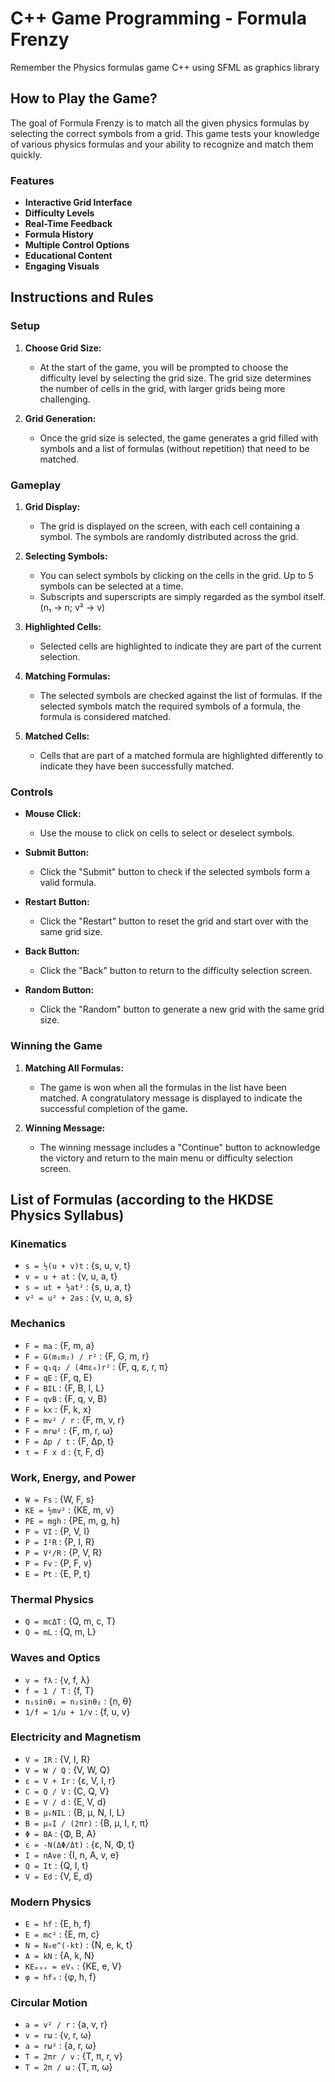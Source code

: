 # C++ Game Programming - Formula Frenzy
Remember the Physics formulas game C++ using SFML as graphics library

## How to Play the Game?
The goal of Formula Frenzy is to match all the given physics formulas by selecting the correct symbols from a grid. This game tests your knowledge of various physics formulas and your ability to recognize and match them quickly.

### Features
- **Interactive Grid Interface**
- **Difficulty Levels**
- **Real-Time Feedback**
- **Formula History**
- **Multiple Control Options**
- **Educational Content**
- **Engaging Visuals**

## Instructions and Rules

### Setup
1. **Choose Grid Size:** 
   - At the start of the game, you will be prompted to choose the difficulty level by selecting the grid size. The grid size determines the number of cells in the grid, with larger grids being more challenging.

2. **Grid Generation:** 
   - Once the grid size is selected, the game generates a grid filled with symbols and a list of formulas (without repetition) that need to be matched.

### Gameplay
1. **Grid Display:** 
   - The grid is displayed on the screen, with each cell containing a symbol. The symbols are randomly distributed across the grid.

2. **Selecting Symbols:** 
   - You can select symbols by clicking on the cells in the grid. Up to 5 symbols can be selected at a time.
   - Subscripts and superscripts are simply regarded as the symbol itself. (n₁ → n; v² → v)

3. **Highlighted Cells:** 
   - Selected cells are highlighted to indicate they are part of the current selection.

4. **Matching Formulas:** 
   - The selected symbols are checked against the list of formulas. If the selected symbols match the required symbols of a formula, the formula is considered matched.

5. **Matched Cells:** 
   - Cells that are part of a matched formula are highlighted differently to indicate they have been successfully matched.

### Controls
- **Mouse Click:** 
  - Use the mouse to click on cells to select or deselect symbols.

- **Submit Button:** 
  - Click the "Submit" button to check if the selected symbols form a valid formula.

- **Restart Button:** 
  - Click the "Restart" button to reset the grid and start over with the same grid size.

- **Back Button:** 
  - Click the "Back" button to return to the difficulty selection screen.

- **Random Button:** 
  - Click the "Random" button to generate a new grid with the same grid size.

### Winning the Game
1. **Matching All Formulas:** 
   - The game is won when all the formulas in the list have been matched. A congratulatory message is displayed to indicate the successful completion of the game.

2. **Winning Message:** 
   - The winning message includes a "Continue" button to acknowledge the victory and return to the main menu or difficulty selection screen.

## List of Formulas (according to the HKDSE Physics Syllabus)

### Kinematics
- `s = ½(u + v)t` : {s, u, v, t}
- `v = u + at` : {v, u, a, t}
- `s = ut + ½at²` : {s, u, a, t}
- `v² = u² + 2as` : {v, u, a, s}

### Mechanics
- `F = ma` : {F, m, a}
- `F = G(m₁m₂) / r²` : {F, G, m, r}
- `F = q₁q₂ / (4πε₀)r²` : {F, q, ε, r, π}
- `F = qE` : {F, q, E}
- `F = BIL` : {F, B, I, L}
- `F = qvB` : {F, q, v, B}
- `F = kx` : {F, k, x}
- `F = mv² / r` : {F, m, v, r}
- `F = mrω²` : {F, m, r, ω}
- `F = Δp / t` : {F, Δp, t}
- `τ = F x d` : {τ, F, d}

### Work, Energy, and Power
- `W = Fs` : {W, F, s}
- `KE = ½mv²` : {KE, m, v}
- `PE = mgh` : {PE, m, g, h}
- `P = VI` : {P, V, I}
- `P = I²R` : {P, I, R}
- `P = V²/R` : {P, V, R}
- `P = Fv` : {P, F, v}
- `E = Pt` : {E, P, t}

### Thermal Physics
- `Q = mcΔT` : {Q, m, c, T}
- `Q = mL` : {Q, m, L}

### Waves and Optics
- `v = fλ` : {v, f, λ}
- `f = 1 / T` : {f, T}
- `n₁sinθ₁ = n₂sinθ₂` : {n, θ}
- `1/f = 1/u + 1/v` : {f, u, v}

### Electricity and Magnetism
- `V = IR` : {V, I, R}
- `V = W / Q` : {V, W, Q}
- `ε = V + Ir` : {ε, V, I, r}
- `C = Q / V` : {C, Q, V}
- `E = V / d` : {E, V, d}
- `B = μ₀NIL` : {B, μ, N, I, L}
- `B = μ₀I / (2πr)` : {B, μ, I, r, π}
- `Φ = BA` : {Φ, B, A}
- `ε = -N(ΔΦ/Δt)` : {ε, N, Φ, t}
- `I = nAve` : {I, n, A, v, e}
- `Q = It` : {Q, I, t}
- `V = Ed` : {V, E, d}

### Modern Physics
- `E = hf` : {E, h, f}
- `E = mc²` : {E, m, c}
- `N = N₀e^(-kt)` : {N, e, k, t}
- `A = kN` : {A, k, N}
- `KEₘₐₓ = eVₛ` : {KE, e, V}
- `φ = hf₀` : {φ, h, f}

### Circular Motion
- `a = v² / r` : {a, v, r}
- `v = rω` : {v, r, ω}
- `a = rω²` : {a, r, ω}
- `T = 2πr / v` : {T, π, r, v}
- `T = 2π / ω` : {T, π, ω}


